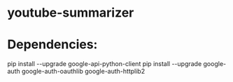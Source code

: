 # youtube-summarizer

# Dependencies:

pip install --upgrade google-api-python-client
pip install --upgrade google-auth google-auth-oauthlib google-auth-httplib2
